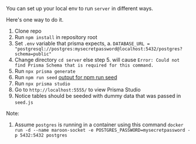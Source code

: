 You can set up your local env to run `server` in different ways.

Here's one way to do it.

1. Clone repo
2. Run `npm install` in repository root
3. Set `.env` variable that prisma expects,
    a. `DATABASE_URL = "postgresql://postgres:mysecretpassword@localhost:5432/postgres?schema=public"`
4. Change directory `cd server` else step 5. will cause `Error: Could not find Prisma Schema that is required for this command.`
5. Run `npx prisma generate` 
6. Run `npm run seed`
    [output for npm run seed](./images/npm_run_seed.png)
7. Run `npx prisma studio`
8. Go to `http://localhost:5555/` to view Prisma Studio
9. Notice tables should be seeded with dummy data that was passed in `seed.js`

Note:
1. Assume `postgres` is running in a container using this command `docker run -d --name maroon-socket -e POSTGRES_PASSWORD=mysecretpassword -p 5432:5432 postgres`
